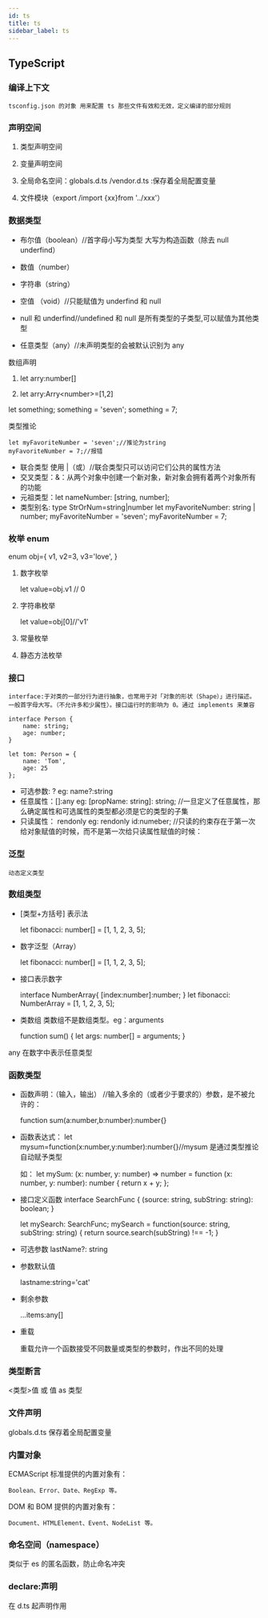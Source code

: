 ```yaml
---
id: ts
title: ts
sidebar_label: ts
---
```

## TypeScript

### 编译上下文

    tsconfig.json 的对象 用来配置 ts 那些文件有效和无效，定义编译的部分规则

### 声明空间

1. 类型声明空间

2. 变量声明空间

3. 全局命名空间：globals.d.ts /vendor.d.ts :保存着全局配置变量

4. 文件模块（export /import {xx}from '../xxx'）

### 数据类型

- 布尔值（boolean）//首字母小写为类型 大写为构造函数（除去 null underfind）

- 数值（number）

- 字符串（string）

- 空值 （void）//只能赋值为 underfind 和 null

- null 和 underfind//undefined 和 null 是所有类型的子类型,可以赋值为其他类型

- 任意类型（any）//未声明类型的会被默认识别为 any

数组声明

1. let arry:number[]

2. let arry:Arry\<number>=[1,2]

let something;
something = 'seven';
something = 7;

类型推论

    let myFavoriteNumber = 'seven';//推论为string
    myFavoriteNumber = 7;//报错

- 联合类型 使用 |（或）//联合类型只可以访问它们公共的属性方法
- 交叉类型：&：从两个对象中创建一个新对象，新对象会拥有着两个对象所有的功能
- 元祖类型：let nameNumber: [string, number];
- 类型别名: type StrOrNum=string|number
  let myFavoriteNumber: string | number;
  myFavoriteNumber = 'seven';
  myFavoriteNumber = 7;

### 枚举 enum

enum obj={
v1,
v2=3,
v3='love',
}

1. 数字枚举

   let value=obj.v1 // 0

2. 字符串枚举

   let value=obj[0]//'v1'

3. 常量枚举

4. 静态方法枚举

### 接口

    interface:于对类的一部分行为进行抽象，也常用于对「对象的形状（Shape）」进行描述。一般首字母大写。（不允许多和少属性）。接口运行时的影响为 0。通过 implements 来兼容

    interface Person {
        name: string;
        age: number;
    }

    let tom: Person = {
        name: 'Tom',
        age: 25
    };

- 可选参数: ? eg: name?:string
- 任意属性：[]:any eg: [propName: string]: string; //一旦定义了任意属性，那么确定属性和可选属性的类型都必须是它的类型的子集
- 只读属性： rendonly eg: rendonly id:numeber; //只读的约束存在于第一次给对象赋值的时候，而不是第一次给只读属性赋值的时候：

### 泛型

    动态定义类型

### 数组类型

- \[类型+方括号\] 表示法

  let fibonacci: number[] = [1, 1, 2, 3, 5];

- 数字泛型（Array<elemType>）

  let fibonacci: number[] = [1, 1, 2, 3, 5];

- 接口表示数字

  interface NumberArray{
  [index:number]:number;
  }
  let fibonacci: NumberArray = [1, 1, 2, 3, 5];

- 类数组 类数组不是数组类型。eg：arguments

  function sum() {
  let args: number[] = arguments;
  }

any 在数字中表示任意类型

### 函数类型

- 函数声明：（输入，输出） //输入多余的（或者少于要求的）参数，是不被允许的：

  function sum(a:number,b:number):number{}

* 函数表达式：
  let mysum=function(x:number,y:number):number{}//mysum 是通过类型推论自动赋予类型

  如：
  let mySum: (x: number, y: number) => number = function (x: number, y: number): number {
  return x + y;
  };

- 接口定义函数
  interface SearchFunc {
  (source: string, subString: string): boolean;
  }

  let mySearch: SearchFunc;
  mySearch = function(source: string, subString: string) {
  return source.search(subString) !== -1;
  }

* 可选参数
  lastName?: string

* 参数默认值

  lastname:string='cat'

- 剩余参数

  ...items:any[]

- 重载

  重载允许一个函数接受不同数量或类型的参数时，作出不同的处理

### 类型断言

<类型>值 或 值 as 类型

### 文件声明

globals.d.ts 保存着全局配置变量

### 内置对象

ECMAScript 标准提供的内置对象有：

    Boolean、Error、Date、RegExp 等。

DOM 和 BOM 提供的内置对象有：

    Document、HTMLElement、Event、NodeList 等。

### 命名空间（namespace）

类似于 es 的匿名函数，防止命名冲突

### declare:声明

在 d.ts 起声明作用
